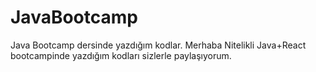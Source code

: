 # JavaBootcamp
Java Bootcamp dersinde yazdığım kodlar.
Merhaba Nitelikli Java+React bootcampinde yazdığım kodları sizlerle paylaşıyorum.
